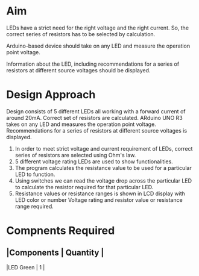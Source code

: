 # Aim
LEDs have a strict need for the right voltage and the right current. So, the correct series of resistors has to be selected by calculation.

Arduino-based device should take on any LED and measure the operation point voltage.

Information about the LED, including recommendations for a series of resistors at different source voltages should be displayed.

# Design Approach
Design consists of 5 different LEDs all working with a forward current of around 20mA. Correct set of resistors are calculated. ARduino UNO R3 takes on any LED and    measures the operation point voltage. Recommendations for a series of resistors at different source voltages is displayed. 

1. In order to meet strict voltage and current requirement of LEDs, correct series of resistors are selected using Ohm's law. 
2. 5 different voltage rating LEDs are used to show functionalities.
3. The program calculates the resistance value to be used for a particular LED to function.
4. Using switches we can read the voltage drop across the particular LED to calculate the resistor required for that particular LED.
5. Resistance values or resistance ranges is shown in LCD display with LED color or number Voltage rating and resistor value or resistance range required.

# Compnents Required

|Components   | Quantity  |
-------------------------------
|LED Green      | 1         |
